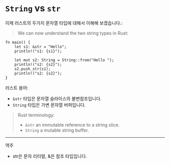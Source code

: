 # `String` vs `str`

이제 러스트의 두가지 문자열 타입에 대해서 이해해 보겠습니다.:
> We can now understand the two string types in Rust:

```rust,editable
fn main() {
    let s1: &str = "Hello";
    println!("s1: {s1}");

    let mut s2: String = String::from("Hello ");
    println!("s2: {s2}");
    s2.push_str(s1);
    println!("s2: {s2}");
}
```
러스트 용어:
* `&str` 타입은 문자열 슬라이스의 불변참조입니다.
* `String` 타입은 가변 문자열 버퍼입니다.

> Rust terminology:
> 
> * `&str` an immutable reference to a string slice.
> * `String` a mutable string buffer.

---
역주
- str은 문자 리터럴, &은 참조 타입입니다. 
